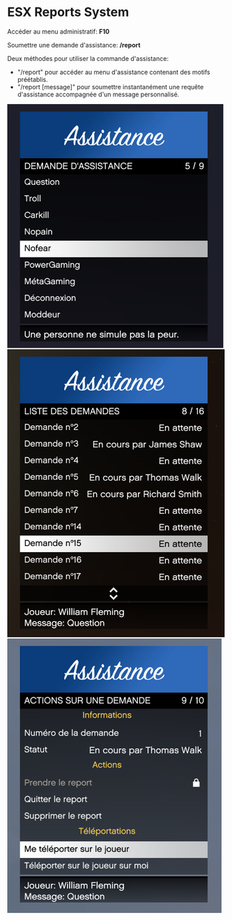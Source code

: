 # ESX Reports System

Accéder au menu administratif: **F10**

Soumettre une demande d'assistance: **/report**

Deux méthodes pour utiliser la commande d'assistance:
- "/report" pour accéder au menu d'assistance contenant des motifs préétablis.
- "/report [message]" pour soumettre instantanément une requête d'assistance accompagnée d'un message personnalisé.

![screen](https://github.com/thomappp/esx_reports/blob/main/screen/screen.png)
![screen](https://github.com/thomappp/esx_reports/blob/main/screen/screen1.png)
![screen](https://github.com/thomappp/esx_reports/blob/main/screen/screen2.png)
